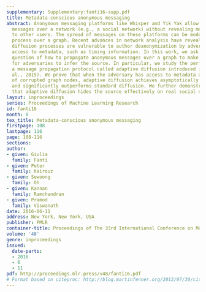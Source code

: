 ```yaml
---
supplementary: Supplementary:fanti16-supp.pdf
title: Metadata-conscious anonymous messaging
abstract: Anonymous messaging platforms like Whisper and Yik Yak allow users to spread
  messages over a network (e.g., a social network) without revealing message authorship
  to other users. The spread of messages on these platforms can be modeled by a diffusion
  process over a graph. Recent advances in network analysis have revealed that such
  diffusion processes are vulnerable to author deanonymization by adversaries with
  access to metadata, such as timing information. In this work, we ask the fundamental
  question of how to propagate anonymous messages over a graph to make it difficult
  for adversaries to infer the source. In particular, we study the performance of
  a message propagation protocol called adaptive diffusion introduced in (Fanti et
  al., 2015). We prove that when the adversary has access to metadata at a fraction
  of corrupted graph nodes, adaptive diffusion achieves asymptotically optimal source-hiding
  and significantly outperforms standard diffusion. We further demonstrate empirically
  that adaptive diffusion hides the source effectively on real social networks.
layout: inproceedings
series: Proceedings of Machine Learning Research
id: fanti16
month: 0
tex_title: Metadata-conscious anonymous messaging
firstpage: 108
lastpage: 116
page: 108-116
sections: 
author:
- given: Giulia
  family: Fanti
- given: Peter
  family: Kairouz
- given: Sewoong
  family: Oh
- given: Kannan
  family: Ramchandran
- given: Pramod
  family: Viswanath
date: 2016-06-11
address: New York, New York, USA
publisher: PMLR
container-title: Proceedings of The 33rd International Conference on Machine Learning
volume: '48'
genre: inproceedings
issued:
  date-parts:
  - 2016
  - 6
  - 11
pdf: http://proceedings.mlr.press/v48/fanti16.pdf
# Format based on citeproc: http://blog.martinfenner.org/2013/07/30/citeproc-yaml-for-bibliographies/
---
```

